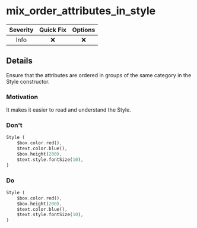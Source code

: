 # mix_order_attributes_in_style

| Severity | Quick Fix | Options |
|:--------:|:---------:|:-------:|
|   Info   |    ❌     |   ❌    |

## Details

Ensure that the attributes are ordered in groups of the same category in the Style constructor.

### Motivation

It makes it easier to read and understand the Style.

### Don't

```dart
Style (
    $box.color.red(),
    $text.color.blue(),
    $box.height(200),
    $text.style.fontSize(10),
)
```

### Do

```dart
Style (
    $box.color.red(),
    $box.height(200),
    $text.color.blue(),
    $text.style.fontSize(10),
)
```
